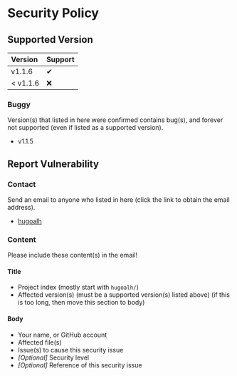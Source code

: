 # Security Policy

## Supported Version

| **Version** | **Support** |
|:----|:----|
| v1.1.6 | ✔ |
| < v1.1.6 | ❌ |

### Buggy

Version(s) that listed in here were confirmed contains bug(s), and forever not supported (even if listed as a supported version).

- v1.1.5

## Report Vulnerability

### Contact

Send an email to anyone who listed in here (click the link to obtain the email address).

- [hugoalh](https://github.com/hugoalh)

### Content

Please include these content(s) in the email!

#### Title

- Project index (mostly start with `hugoalh/`)
- Affected version(s) (must be a supported version(s) listed above) (if this is too long, then move this section to body)

#### Body

- Your name, or GitHub account
- Affected file(s)
- Issue(s) to cause this security issue
- *\[Optional\]* Security level
- *\[Optional\]* Reference of this security issue
